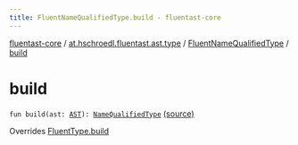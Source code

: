 ```yaml
---
title: FluentNameQualifiedType.build - fluentast-core
---
```


[fluentast-core](../../index.html) / [at.hschroedl.fluentast.ast.type](../index.html) / [FluentNameQualifiedType](index.html) / [build](.)

# build

`fun build(ast: `[`AST`](https://help.eclipse.org/neon/topic/org.eclipse.jdt.doc.isv/reference/api/org/eclipse/jdt/core/dom/AST.html)`): `[`NameQualifiedType`](https://help.eclipse.org/neon/topic/org.eclipse.jdt.doc.isv/reference/api/org/eclipse/jdt/core/dom/NameQualifiedType.html) [(source)](http://github.com/hschroedl/fluentast/tree/master/core/at.hschroedl.fluentast/ast/type/Type.kt#L25)

Overrides [FluentType.build](../-fluent-type/build.html)

